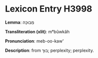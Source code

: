 # Lexicon Entry H3998

**Lemma**: מְבוּכָה

**Transliteration (xlit)**: mᵉbûwkâh

**Pronunciation**: meb-oo-kaw'

**Description**:
from בּוּךְ; perplexity; perplexity.
